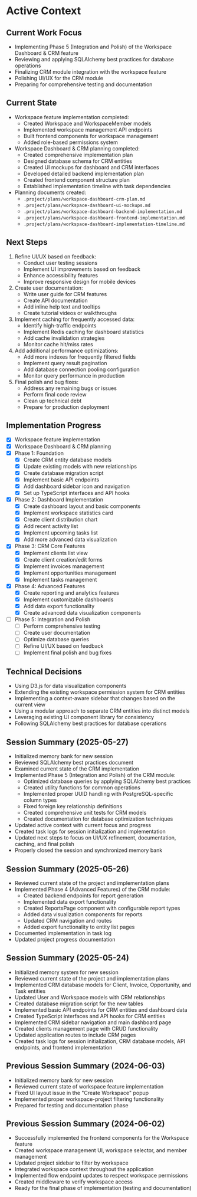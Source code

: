 # Active Context

## Current Work Focus
- Implementing Phase 5 (Integration and Polish) of the Workspace Dashboard & CRM feature
- Reviewing and applying SQLAlchemy best practices for database operations
- Finalizing CRM module integration with the workspace feature
- Polishing UI/UX for the CRM module
- Preparing for comprehensive testing and documentation

## Current State
- Workspace feature implementation completed:
  - Created Workspace and WorkspaceMember models
  - Implemented workspace management API endpoints
  - Built frontend components for workspace management
  - Added role-based permissions system
- Workspace Dashboard & CRM planning completed:
  - Created comprehensive implementation plan
  - Designed database schema for CRM entities
  - Created UI mockups for dashboard and CRM interfaces
  - Developed detailed backend implementation plan
  - Created frontend component structure plan
  - Established implementation timeline with task dependencies
- Planning documents created:
  - `.project/plans/workspace-dashboard-crm-plan.md`
  - `.project/plans/workspace-dashboard-ui-mockups.md`
  - `.project/plans/workspace-dashboard-backend-implementation.md`
  - `.project/plans/workspace-dashboard-frontend-implementation.md`
  - `.project/plans/workspace-dashboard-implementation-timeline.md`

## Next Steps
1. Refine UI/UX based on feedback:
   - Conduct user testing sessions
   - Implement UI improvements based on feedback
   - Enhance accessibility features
   - Improve responsive design for mobile devices
2. Create user documentation:
   - Write user guide for CRM features
   - Create API documentation
   - Add inline help text and tooltips
   - Create tutorial videos or walkthroughs
3. Implement caching for frequently accessed data:
   - Identify high-traffic endpoints
   - Implement Redis caching for dashboard statistics
   - Add cache invalidation strategies
   - Monitor cache hit/miss rates
4. Add additional performance optimizations:
   - Add more indexes for frequently filtered fields
   - Implement query result pagination
   - Add database connection pooling configuration
   - Monitor query performance in production
5. Final polish and bug fixes:
   - Address any remaining bugs or issues
   - Perform final code review
   - Clean up technical debt
   - Prepare for production deployment

## Implementation Progress
- [x] Workspace feature implementation
- [x] Workspace Dashboard & CRM planning
- [x] Phase 1: Foundation
  - [x] Create CRM entity database models
  - [x] Update existing models with new relationships
  - [x] Create database migration script
  - [x] Implement basic API endpoints
  - [x] Add dashboard sidebar icon and navigation
  - [x] Set up TypeScript interfaces and API hooks
- [x] Phase 2: Dashboard Implementation
  - [x] Create dashboard layout and basic components
  - [x] Implement workspace statistics card
  - [x] Create client distribution chart
  - [x] Add recent activity list
  - [x] Implement upcoming tasks list
  - [x] Add more advanced data visualization
- [x] Phase 3: CRM Core Features
  - [x] Implement clients list view
  - [x] Create client creation/edit forms
  - [x] Implement invoices management
  - [x] Implement opportunities management
  - [x] Implement tasks management
- [x] Phase 4: Advanced Features
  - [x] Create reporting and analytics features
  - [x] Implement customizable dashboards
  - [x] Add data export functionality
  - [x] Create advanced data visualization components
- [ ] Phase 5: Integration and Polish
  - [ ] Perform comprehensive testing
  - [ ] Create user documentation
  - [ ] Optimize database queries
  - [ ] Refine UI/UX based on feedback
  - [ ] Implement final polish and bug fixes

## Technical Decisions
- Using D3.js for data visualization components
- Extending the existing workspace permission system for CRM entities
- Implementing a context-aware sidebar that changes based on the current view
- Using a modular approach to separate CRM entities into distinct models
- Leveraging existing UI component library for consistency
- Following SQLAlchemy best practices for database operations

## Session Summary (2025-05-27)
- Initialized memory bank for new session
- Reviewed SQLAlchemy best practices document
- Examined current state of the CRM implementation
- Implemented Phase 5 (Integration and Polish) of the CRM module:
  - Optimized database queries by applying SQLAlchemy best practices
  - Created utility functions for common operations
  - Implemented proper UUID handling with PostgreSQL-specific column types
  - Fixed foreign key relationship definitions
  - Created comprehensive unit tests for CRM models
  - Created documentation for database optimization techniques
- Updated active context with current focus and progress
- Created task logs for session initialization and implementation
- Updated next steps to focus on UI/UX refinement, documentation, caching, and final polish
- Properly closed the session and synchronized memory bank

## Session Summary (2025-05-26)
- Reviewed current state of the project and implementation plans
- Implemented Phase 4 (Advanced Features) of the CRM module:
  - Created backend endpoints for report generation
  - Implemented data export functionality
  - Created ReportsPage component with configurable report types
  - Added data visualization components for reports
  - Updated CRM navigation and routes
  - Added export functionality to entity list pages
- Documented implementation in task log
- Updated project progress documentation

## Session Summary (2025-05-24)
- Initialized memory system for new session
- Reviewed current state of the project and implementation plans
- Implemented CRM database models for Client, Invoice, Opportunity, and Task entities
- Updated User and Workspace models with CRM relationships
- Created database migration script for the new tables
- Implemented basic API endpoints for CRM entities and dashboard data
- Created TypeScript interfaces and API hooks for CRM entities
- Implemented CRM sidebar navigation and main dashboard page
- Created clients management page with CRUD functionality
- Updated application routes to include CRM pages
- Created task logs for session initialization, CRM database models, API endpoints, and frontend implementation

## Previous Session Summary (2024-06-03)
- Initialized memory bank for new session
- Reviewed current state of workspace feature implementation
- Fixed UI layout issue in the "Create Workspace" popup
- Implemented proper workspace-project filtering functionality
- Prepared for testing and documentation phase

## Previous Session Summary (2024-06-02)
- Successfully implemented the frontend components for the Workspace feature
- Created workspace management UI, workspace selector, and member management
- Updated project sidebar to filter by workspace
- Integrated workspace context throughout the application
- Implemented flow endpoint updates to respect workspace permissions
- Created middleware to verify workspace access
- Ready for the final phase of implementation (testing and documentation)






































